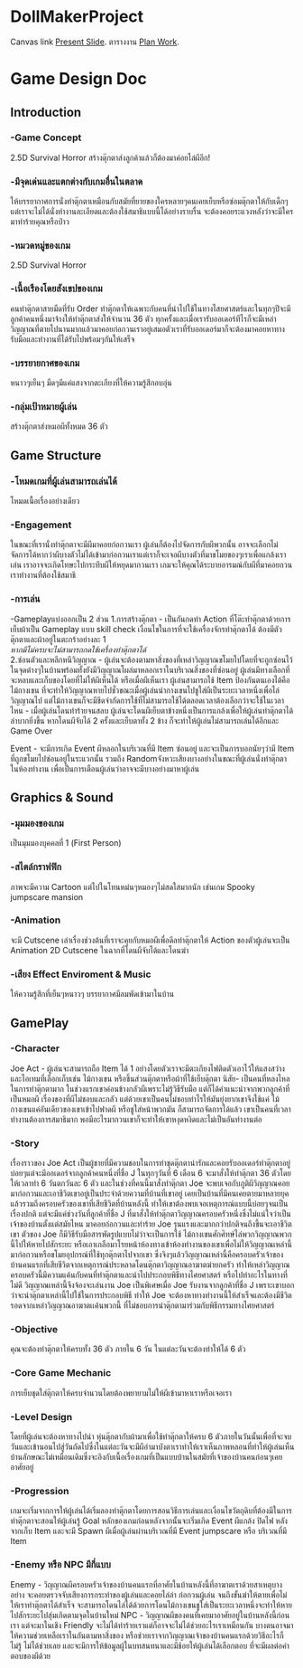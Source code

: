 # DollMakerProject


Canvas link [Present Slide](https://www.canva.com/design/DAFtArTWi1c/c9ytBSd-RjjXn-7kVb6Drg/edit).
ตารางงาน [Plan Work](https://docs.google.com/spreadsheets/d/1hgN81cO__76_1bTk-sFhRkZlBrURaWD6x2bH2btdZRY/edit#gid=0).

# Game Design Doc 
## Introduction 


### -Game Concept 

 2.5D Survival Horror สร้างตุ๊กตาส่งลูกค้าแล้วก็ต้องมาค่อยไล่ผีอีก! 
 
### -มีจุดเด่นและแตกต่างกับเกมอื่นในตลาด 

 ให้บรรยากาศการนั่งทำตุ๊กตาเหมือนกับสมัยที่ยายของใครหลายๆคนเคยเย็บหรือซ่อมตุ๊กตาให้กับเด็กๆแต่เราจะไม่ได้นั่งทำงานละเอียดและต้องใช้สมาธิแบบนี้ได้อย่างราบรื่น จะต้องคอยระแวงหลังว่าจะมีใครมาทำร้ายคุณหรือป่าว 
 
### -หมวดหมู่ของเกม 

 2.5D Survival Horror 
 
### -เนื้อเรืองโดยสังเขปของเกม 

 คนทำตุ๊กตาสายมืดที่รับ Order ทำตุ๊กตาให้เฉพาะกับคนที่นำไปใช้ในทางไสยศาสตร์และในทุกๆปีจะมีลูกค้าคนหนึ่งมาจ้างให้ทำตุ๊กตาส่งให้จำนวน 36 ตัว ทุกครั้งและเมื่อเรารับออเดอร์ทีไรก็จะมีเหล่าวิญญาณที่ตายไปนานมากแล้วมาคอยก่อกวนเราอยู่เสมอตัวเราที่รับออเดอร์มาก็จะต้องมาคอยหาทางรับมือและทำงานที่ได้รับไปพร้อมๆกันให้เสร็จ
 
### -บรรยายกาศของเกม 

 หนาวๆเย็นๆ มืดๆมีแค่แสงจากตะเกียงที่ให้ความรู้สึกอบอุ่น 
 
### -กลุ่มเป้าหมายผู้เล่น 

 สร้างตุ๊กตาส่งหมอผีทั้งหมด 36 ตัว 




 
## Game Structure 

### -โหมดเกมที่ผู้เล่นสามารถเล่นได้ 

 โหมดเนื้อเรื่องอย่างเดียว
    
### -Engagement  

 ในขณะที่เรานั่งทำตุ๊กตาจะมีผีมาคอยก่อกวนเรา ผู้เล่นก็ต้องไปจัดการกับผีพวกนั้น อาจจะเลือกไม่จัดการได้หากว่าผีบางตัวไม่ได้เข้ามาก่อกวนเราแต่เราก็จะเจอผีบางตัวที่มาขโมยของๆเราเพื่อแกล้งเราเล่น เราอาจจะเกิดโทษะไปกระทึบผีให้หยุดมากวนเรา เกมจะให้คุณได้ระบายอารมณ์กับผีที่มาคอยกวนเราทำงานที่ต้องใช้สมาธิ

### -การเล่น 

 -Gameplayแบ่งออกเป็น 2 ส่วน
	1.การสร้างตุ๊กตา - เป็นกันกดทำ Action ที่โต๊ะทำตุ๊กตาด้วยการเย็บผ้าเป็น Gameplay แบบ skill check 
		เงื่อนไขในการที่จะใช้เครื่องจักรทำตุ๊กตาได้
           	ต้องมีตัวตุ๊กตาและผ้าอยู่ในตะกร้าอย่างละ 1                  
		*หากมีไม่ครบจะไม่สามารถกดใช้เครื่องทำตุ๊กตาได้*     
	2.ซ่อนตัวและหลีกหนีวิญญาณ - ผู้เล่นจะต้องตามหาสิ่งของที่เหล่าวิญญาณขโมยไปโดยที่จะถูกซ่อนไว้ในจุดต่างๆในบ้านพร้อมทั้งยังมีวิญญาณโผล่มาหลอกเราในบริเวณสิ่งของที่ซ่อนอยู่ ผู้เล่นมีทางเลือกที่จะหลบและเก็บของโดยที่ไม่ให้ผีเห็นได้ หรือเมื่อผีเห็นเรา ผู้เล่นสามารถใช้ Item ป้องกันตนเองได้คือ ไม้กางเขน
				ที่จะทำให้วิญญาณหายไปชั่วขณะเมื่อผู้เล่นนำกางเขนไปชูใส่ผีเป็นระยะเวลาหนึ่งเพื่อไล่วิญญาณไป แต่ไม้กางเขนก็จะมีขีดจำกัดการใช้ที่ไม่สามารถใช้ได้ตลอดเวลาต้องเลือกว่าจะใช้ในเวลาไหน 
	                        - เมื่อผู้เล่นโดนทำร้ายจนสลบ ผู้เล่นจะโดนผีเย็บตาข้างหนึ่งเป็นการแกล้งเพื่อให้ผู้เล่นทำตุ๊กตาได้ลำบากยิ่งขึ้น หากโดนผีจับได้ 2 ครั้งและเย็บตาทั้ง 2 ข้าง ก็จะทำให้ผู้เล่นไม่สามารถเล่นได้อีกและ Game Over

  Event - จะมีการเกิด Event ผีหลอกในบริเวณที่มี Item ซ่อนอยู่ และจะเป็นการบอกนัยๆว่ามี Item ที่ถูกขโมยไปซ่อนอยู่ในระแวกนั้น รวมถึง Randomจังหวะเสียงบางอย่างในขณะที่ผู้เล่นนั่งทำตุ๊กตาในห้องทำงาน เพื่อเป็นการเตือนผู้เล่นว่าอาจจะมีบางอย่างมาหาผู้เล่น





## Graphics & Sound 

### -มุมมองของเกม 

 เป็นมุมมองบุคคลที่ 1 (First Person)
   
### -สไตล์กราฟฟิก  

 ภาพจะมีความ Cartoon แต่ไปในโทนหม่นๆหมองๆไม่สดใสมากนัก เช่นเกม Spooky jumpscare mansion
 
### -Animation  

 จะมี Cutscene เล่าเรื่องช่วงต้นที่เราจะคุยกับหมอผีเพื่อดีลทำตุ๊กตาให้ Action ของตัวผู้เล่นจะเป็น Animation 2D
 Cutscene ในฉากที่โดนผีจับได้และโดนฆ่า
 
### -เสียง Effect Enviroment & Music 

 ให้ความรู้สึกที่เย็นๆหนาวๆ บรรยากาศมีลมพัดเข้ามาในบ้าน





## GamePlay  

### -Character  

 Joe Act - ผู้เล่นจะสามารถถือ Item ได้ 1 อย่างโดยตัวเราจะมีตะเกียงไฟติดตัวเอาไว้ให้แสงสว่าง และไอเทมที่เลือกเก็บเช่น ไม้กางเขน หรือชิ้นส่วนตุ๊กตาหรือผ้าที่ใช้เย็บตุ๊กตา 
 นิสัย- เป็นคนที่หลงไหลในการทำตุ๊กตามาก ในช่วงแรกเขาค่อนข้างกลัวผีเพราะไม่รู้วิธีรับมือ แต่ก็ได้คำแนะนำจากพวกลูกค้าที่เป็นหมอผี 
 เรื่องของที่ผีไม่ชอบและกลัว แต่ด้วยเขาเป็นคนไม่ชอบทำไรให้มันยุ่งยากเขาจึงใช้แค่ ไม้กางเขนแค่อันเดียวของเขาเข้าไปฟาดผี หรือชูใส่หน้าพวกมัน ก็สามารถจัดการได้แล้ว 
 เขาเป็นคนที่เวลาทำงานต้องการสมาธิมาก พอมีอะไรมากวนเขาก็จะทำให้เขาหงุดหงิดและไม่เป็นอันทำงานต่อ 

### -Story  

 เรื่องราวของ Joe Act เป็นผู้ชายที่มีความชอบในการทำชุดตุ๊กตาน่ารักและคอยรับออเดอร์ทำตุ๊กตาอยู่บ่อยๆแต่จะมีออเดอร์จากลูกค้าคนหนึ่งที่ชื่อ J ในทุกๆวันที่ 6 เดือน 6 จะมาสั่งให้ทำตุ๊กตา 36 ตัวโดยให้เวลาทำ 6 วันตกวันละ 6 ตัว และในช่วงที่คนนี้มาสั่งทำตุ๊กตา Joe จะพบเจอกับภูติผีวิญญาณคอยมาก่อกวนและเอาชีวิตเขาอยู่เป็นประจำด้วยความที่บ้านที่เขาอยู่ เคยเป็นบ้านที่มีคนเคยตายมาหลายยุคแล้วรวมถึงครอบครัวของเขาที่เสียชีวิตที่บ้านหลังนี้ ทำให้เขาต้องพบเจอเหตุการณ์แบบนี้บ่อยๆจนเป็นเรื่องปกติ แต่จะมีแค่ช่วงวันที่ลูกค้าที่ชื่อ J ที่มาสั่งให้ทำตุ๊กตาวิญญาณครอบครัวหนึ่งซึ่งไม่แน่ใจว่าเป็นเจ้าของบ้านตั้งแต่สมัยไหน มาคอยก่อกวนและทำร้าย Joe รุนแรงและมากกว่าปกติจนถึงขึ้นจะเอาชีวิตเขา ตัวของ Joe
ก็มีวิธีรับมือสารพัดรูปแบบไม่ว่าจะเป็นการใช้ ไม้กางเขนศักศิทษ์ไล่พวกวิญญาณพวกนี้ไปให้หายไปสักระยะ หรือเอาเกลือมาโรยหน้าห้องทางเข้าห้องทำงานของเขาเพื่อไม่ให้วิญญาณเหล่านี้มาก่อกวนหรือขโมยอุปกรณ์ที่ใช้ทุกตุ๊กตาไปจากเขา ซึ่งจิงๆแล้ววิญญาณเหล่านี้คือครอบครัวเจ้าของบ้านคนแรกที่เสียชีวิตจากเหตุการณ์ประหลาดโดนตุ๊กตาวิญญาณอาฆาตฆ่ายกครัว
ทำให้เหล่าวิญญาณครอบครัวนี้มีความแค้นกับคนที่ทำตุ๊กตาและนำไปประกอบพิธีทางไศยศาสตร์ หรือไปทำอะไรในทางที่ไม่ดี วิญญาณเหล่านี้จึงจ้องจะเล่นงาน Joe เป็นพิเศษเมื่อ Joe รับงานจากลูกค้าที่ชื่อ J เพราะเขาบอกว่าจะนำตุ๊กตาเหล่านี้ไปใช้ในการประกอบพิธี ทำให้ Joe จะต้องหาทางทำงานนี้ให้สำเร็จและต้องมีชีวิตรอดจากเหล่าวิญญาณอาฆาตเเค้นพวกนี้
ที่ไม่ชอบการนำตุ๊กตามาร่วมกับพิธีกรรมทางไศยศาสตร์ 
 
### -Objective  

 คุณจะต้องทำตุ๊กตาให้ครบทั้ง 36 ตัว ภายใน 6 วัน ในแต่ละวันจะต้องทำให้ได้ 6 ตัว
  
### -Core Game Mechanic  

 การเย็บชุดใส่ตุ๊กตาให้ครบจำนวนโดยต้องพยายามไม่ให้ผีเข้ามาหาเราหรือเจอเรา 

### -Level Design  

โดยที่ผู้เล่นจะต้องหาทางไปนำ หุ่นตุ๊กตากับผ้ามาเพื่อใช้ทำตุ๊กตาให้ครบ 6 ตัวภายในวันนั้นเพื่อที่จะจบวันและเข้านอนไปสู่วันถัดไปซึ่งในแต่ละวันจะมีผีอำมาบังตาเราทำให้เราเห็นภาพหลอนที่ทำให้ผู้เล่นเห็นบ้านลักษณะไม่เหมือนเดิมซึ่งจะอิงกับเนื้อเรื่องเกมที่เป็นแบบบ้านในสมัยที่เจ้าของบ้านคนก่อนๆเคยอาศัยอยู่ 
 
### -Progression  

เกมจะเริ่มจากการให้ผู้เล่นได้เริ่มลองทำตุ๊กตาโดยการสอนวิธีการเล่นและเงื่อนไขวัตถุดิบที่ต้องมีในการทำตุ๊กตาจะสอนให้ผู้เล่นรู้ Goal หลักของเกมก่อนหลังจากนั้นจะเริ่มเกิด Event ผีแกล้ง ปิดไฟ หลังจากเก็บ Item และจะมี Spawn ผีเมื่อผู้เล่นผ่านบริเวณที่มี Event jumpscare หรือ บริเวณที่มี Item 

### -Enemy หรือ NPC มีกี่แบบ  

 Enemy - วิญญาณผีครอบครัวเจ้าของบ้านคนแรกที่อาศัยในบ้านหลังนี้ที่อาฆาตเราด้วยสาเหตุบางอย่าง จะคอยตรวจจับเสียงการกระทำของผู้เล่นและคอยไล่ล่า ก่อกวนผู้เล่น จนถึงขั้นฆ่าให้ตายเพื่อไม่ให้เราทำตุ๊กตาได้สำเร็จ จะสามารถโดนไล่ได้ด้วยการโดนไม้กางเขนชูใส่เป็นระยะเวลาหนึ่งจะทำให้หายไปสักระยะไปสุ่มเกิดตามจุดในบ้านใหม่
 NPC - วิญญาณผีของคนที่เคยมาอาศัยอยู่ในบ้านหลังนี้ก่อนเรา แต่จะมาในเชิง Friendly จะไม่ได้ทำร้ายเราแต่ก็อาจจะไม่ได้ช่วยอะไรเราเหมือนกัน บางตนอาจมาให้ความช่วยเหลือเราในกันตามหาสิ่งของ หรือช่วยเราจากวิญญาณเจ้าของบ้านคนแรกด้วยวิธีอะไรก็ไม่รู้ ไม่ได้ช่วยเลย และจะมีการให้ข้อมูลผู้ในบทสนทนาและมีช้อยให้ผู้เล่นได้เลือกตอบ
	ที่จะมีผลต่อคำตอบของผีด้วย
 	
 
 

